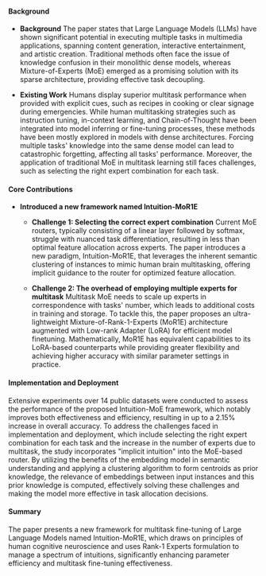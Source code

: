 #### Background
- **Background**
The paper states that Large Language Models (LLMs) have shown significant potential in executing multiple tasks in multimedia applications, spanning content generation, interactive entertainment, and artistic creation. Traditional methods often face the issue of knowledge confusion in their monolithic dense models, whereas Mixture-of-Experts (MoE) emerged as a promising solution with its sparse architecture, providing effective task decoupling.

- **Existing Work**
Humans display superior multitask performance when provided with explicit cues, such as recipes in cooking or clear signage during emergencies. While human multitasking strategies such as instruction tuning, in-context learning, and Chain-of-Thought have been integrated into model inferring or fine-tuning processes, these methods have been mostly explored in models with dense architectures. Forcing multiple tasks' knowledge into the same dense model can lead to catastrophic forgetting, affecting all tasks' performance. Moreover, the application of traditional MoE in multitask learning still faces challenges, such as selecting the right expert combination for each task.

#### Core Contributions
- **Introduced a new framework named Intuition-MoR1E**
  - **Challenge 1: Selecting the correct expert combination**
  Current MoE routers, typically consisting of a linear layer followed by softmax, struggle with nuanced task differentiation, resulting in less than optimal feature allocation across experts. The paper introduces a new paradigm, Intuition-MoR1E, that leverages the inherent semantic clustering of instances to mimic human brain multitasking, offering implicit guidance to the router for optimized feature allocation.

  - **Challenge 2: The overhead of employing multiple experts for multitask**
  Multitask MoE needs to scale up experts in correspondence with tasks' number, which leads to additional costs in training and storage. To tackle this, the paper proposes an ultra-lightweight Mixture-of-Rank-1-Experts (MoR1E) architecture augmented with Low-rank Adapter (LoRA) for efficient model finetuning. Mathematically, MoR1E has equivalent capabilities to its LoRA-based counterparts while providing greater flexibility and achieving higher accuracy with similar parameter settings in practice.

#### Implementation and Deployment
Extensive experiments over 14 public datasets were conducted to assess the performance of the proposed Intuition-MoE framework, which notably improves both effectiveness and efficiency, resulting in up to a 2.15% increase in overall accuracy. To address the challenges faced in implementation and deployment, which include selecting the right expert combination for each task and the increase in the number of experts due to multitask, the study incorporates "implicit intuition" into the MoE-based router. By utilizing the benefits of the embedding model in semantic understanding and applying a clustering algorithm to form centroids as prior knowledge, the relevance of embeddings between input instances and this prior knowledge is computed, effectively solving these challenges and making the model more effective in task allocation decisions.

#### Summary
The paper presents a new framework for multitask fine-tuning of Large Language Models named Intuition-MoR1E, which draws on principles of human cognitive neuroscience and uses Rank-1 Experts formulation to manage a spectrum of intuitions, significantly enhancing parameter efficiency and multitask fine-tuning effectiveness.